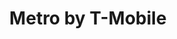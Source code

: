 ---
title: "Metro by T-Mobile"
url: /allentown/metro-by-t-mobile-allen-street/
shop: mobile phone
---